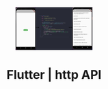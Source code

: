 <h1 align="center">
  <img alt="letmeask" src=".github/assets/Screenshot_20211123_085141.png" width="180px" /> 
  <br />
  <br />
   Flutter | http API  
</h1>
